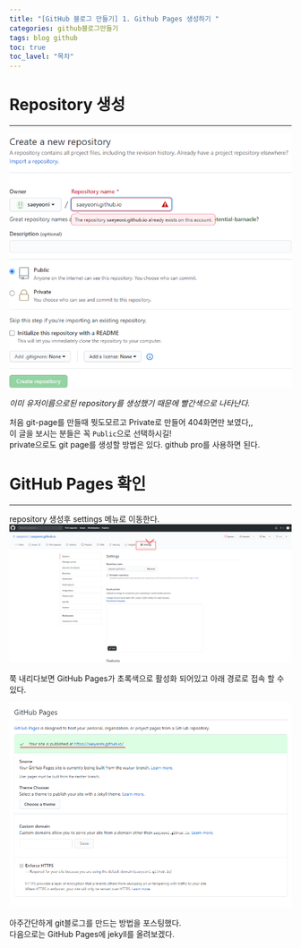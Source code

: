 ```yaml
---
title: "[GitHub 블로그 만들기] 1. Github Pages 생성하기 "
categories: github블로그만들기
tags: blog github
toc: true
toc_lavel: "목차"
---
```


# Repository 생성
---
![이미지](https://github.com/saeyeoni/saeyeoni.github.io/blob/master/_images/start-git-pages-1.png "repo")

_이미 유저이름으로된 repository를 생성했기 때문에 빨간색으로 나타난다._

처음 git-page를 만들때 뭣도모르고 Private로 만들어 404화면만 보였다,,  
이 글을 보시는 분들은 꼭 `Public`으로 선택하시길!  
private으로도 git page를 생성할 방법은 있다. github pro를 사용하면 된다.  


# GitHub Pages 확인
---
repository 생성후 settings 메뉴로 이동한다.
![이미지](../_images/start-git-pages-2.png "setting")

쭉 내리다보면 GitHub Pages가 초록색으로 활성화 되어있고 아래 경로로 접속 할 수 있다.


![이미지](../_images/start-git-pages-3.png "githun_pages")

아주간단하게 git블로그를 만드는 방법을 포스팅했다.  
다음으로는 GitHub Pages에 jekyll를 올려보겠다.
